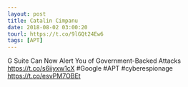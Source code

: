 ```yaml
---
layout: post
title: Catalin Cimpanu
date: 2018-08-02 03:00:20
tourl: https://t.co/9lGQt24Ew6
tags: [APT]
---
```

G Suite Can Now Alert You of Government-Backed Attacks https://t.co/s6iiyxw1cX #Google #APT #cyberespionage https://t.co/esvPM7OBEt